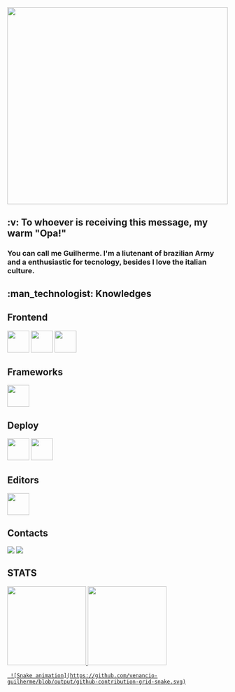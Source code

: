 <img src="https://media0.giphy.com/media/TZf4ZyXb0lXXi/giphy.gif?cid=ecf05e47tu985n0hx7n420xmu6ti9fjevufo1b4k733mfmxv&rid=giphy.gif&ct=g" width="100%" height="450"/>

<h2> :v: To whoever is receiving this message, my warm "Opa!" </h2>

<h3> You can call me Guilherme. I'm a liutenant of brazilian Army and a enthusiastic for tecnology, besides I love the italian culture. </h3>


<h2>:man_technologist: Knowledges</h2>


<div>
     <h2>Frontend</h2>
     <img src="https://cdn.jsdelivr.net/gh/devicons/devicon/icons/html5/html5-original.svg" width="50" height="50"/> <img src="https://cdn.jsdelivr.net/gh/devicons/devicon/icons/css3/css3-original-wordmark.svg" width="50" height="50"/> <img src="https://cdn.jsdelivr.net/gh/devicons/devicon/icons/javascript/javascript-original.svg" width="50" height="50"/>
    
</div>
 
<div>
    <h2> Frameworks </h2>
    <img src="https://cdn.jsdelivr.net/gh/devicons/devicon/icons/react/react-original-wordmark.svg" width="50" height="50"/>
</div>
    <div>
         <h2>Deploy</h2>
         <img src="https://cdn.jsdelivr.net/gh/devicons/devicon/icons/git/git-plain.svg" width="50" height="50"/>  <img src="https://github.githubassets.com/images/modules/logos_page/GitHub-Mark.png" width="50" height="50" />
    </div>
<div>
     <h2>Editors</h2>
     <img src="https://cdn.jsdelivr.net/gh/devicons/devicon/icons/vscode/vscode-original.svg"  width="50" height="50"/>
</div>
<div>
    <h2>Contacts</h2>
    <a href = "mailto:guilhermesousav2@gmail.com"><img src="https://img.shields.io/badge/Gmail-D14836?style=for-the-badge&logo=gmail&logoColor=white" target="_blank"></a>
    <a href="https://www.linkedin.com/in/venancio-guilherme" target="_blank"><img src="https://img.shields.io/badge/-LinkedIn-%230077B5?style=for-the-badge&logo=linkedin&logoColor=white" target="_blank"></a>   
</div>
<div>
    <h2>STATS</h2>
    <a href="https://github.com/venancio-guilherme">
    <img height="180em" src="https://github-readme-stats.vercel.app/api/top-langs/?username=venancio-guilherme&layout=compact&langs_count=7&theme=dracula"/>
    <img height="180em" src="https://github-readme-stats.vercel.app/api?username=venancio-guilherme&show_icons=true&theme=dracula&include_all_commits=true&count_private=true"/>
</div>

     ![Snake animation](https://github.com/venancio-guilherme/blob/output/github-contribution-grid-snake.svg)
